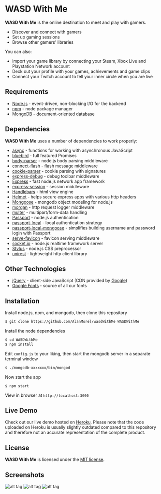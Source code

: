 # WASD With Me

**WASD With Me** is the online destination to meet and play with gamers.

  - Discover and connect with gamers
  - Set up gaming sessions
  - Browse other gamers' libraries

You can also:
  - Import your game library by connecting your Steam, Xbox Live and Playstation Network account
  - Deck out your profile with your games, achievements and game clips
  - Connect your Twitch account to tell your inner circle when you are live

## Requirements

- [Node.js](http://nodejs.org/) - event-driven, non-blocking I/O for the backend
- [npm](https://www.npmjs.com/) - node package manager
- [MongoDB](https://www.mongodb.com/) - document-oriented database

## Dependencies

**WASD With Me** uses a number of dependencies to work properly:

* [async](https://www.npmjs.com/package/async) - functions for working with asynchronous JavaScript
* [bluebird](https://www.npmjs.com/package/bluebird) - full featured Promises
* [body-parser](https://www.npmjs.com/package/body-parser) - node.js body parsing middleware
* [connect-flash](https://github.com/jaredhanson/connect-flash) - flash message middleware
* [cookie-parser](https://www.npmjs.com/package/cookie-parser) - cookie parsing with signatures
* [express-debug](https://www.npmjs.com/package/express-debug) - debug toolbar middleware
* [Express](https://expressjs.com/) - fast node.js network app framework
* [express-session](https://www.npmjs.com/package/express-session) - session middleware
* [Handlebars](http://handlebarsjs.com/) - html view engine
* [Helmet](http://handlebarsjs.com/) - helps secure express apps with various http headers
* [Mongoose](http://mongoosejs.com/) - mongodb object modeling for node.js
* [morgan](https://www.npmjs.com/package/morgan) - http request logger middleware
* [multer](https://www.npmjs.com/package/multer) - multipart/form-data handling
* [Passport](http://passportjs.org/) - node.js authentication
* [passport-local](https://www.npmjs.com/package/passport-local) - local authentication strategy
* [passport-local-mongoose](https://www.npmjs.com/package/passport-local-mongoose) - simplifies building username and password login with Passport
* [serve-favicon](https://www.npmjs.com/package/serve-favicon) - favicon serving middleware
* [socket.io](https://www.npmjs.com/package/socket.io) - node.js realtime framework server
* [Stylus](http://stylus-lang.com/) - node.js CSS preprocessor
* [unirest](https://www.npmjs.com/package/unirest) - lightweight http client library

## Other Technologies

* [jQuery](https://jquery.com/) - client-side JavaScript (CDN provided by [Google](https://developers.google.com/speed/libraries/))
* [Google Fonts](https://fonts.google.com/) - source of all our fonts

## Installation

Install node.js, npm, and mongodb, then clone this repository

```sh
$ git clone https://github.com/AlanMorel/wasdWithMe WASDWithMe
```

Install the node dependencies

```sh
$ cd WASDWithMe
$ npm install
```

Edit `config.js` to your liking, then start the mongodb server in a separate terminal window

```sh
$ ./mongodb-xxxxxxx/bin/mongod
```

Now start the app

```sh
$ npm start
```

View in browser at `http://localhost:3000`

## Live Demo

Check out our live demo hosted on [Heroku](http://wasdwithme.herokuapp.com/). Please note that the code uploaded on Heroku is usually slightly outdated compared to this repository and therefore not an accurate representation of the complete product.


## License

**WASD With Me** is licensed under the [MIT license](LICENSE).

## Screenshots

![alt tag](http://i.imgur.com/is0otGi.png)
![alt tag](http://i.imgur.com/CMNEQeD.png)
![alt tag](http://i.imgur.com/HL5aWSz.png)
